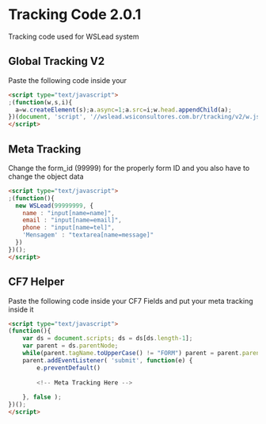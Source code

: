 # Tracking Code 2.0.1
Tracking code used for WSLead system


## Global Tracking V2
Paste the following code inside your <head></head>

```html
<script type="text/javascript">
;(function(w,s,i){
  a=w.createElement(s);a.async=1;a.src=i;w.head.appendChild(a);
})(document, 'script', '//wslead.wsiconsultores.com.br/tracking/v2/w.js');
</script>
```


## Meta Tracking
Change the form_id (99999) for the properly form ID and you also have to change the object data

```html
<script type="text/javascript">
;(function(){  
  new WSLead(99999999, {
    name : "input[name=name]",
    email : "input[name=email]",
    phone : "input[name=tel]",
    'Mensagem' : "textarea[name=message]"
  })
})();
</script>
```

## CF7 Helper
Paste the following code inside your CF7 Fields and put your meta tracking inside it

```html
<script type="text/javascript">
(function(){
    var ds = document.scripts; ds = ds[ds.length-1];
    var parent = ds.parentNode;    
    while(parent.tagName.toUpperCase() != "FORM") parent = parent.parentNode;    
    parent.addEventListener( 'submit', function(e) {       
        e.preventDefault()            
        
        <!-- Meta Tracking Here -->
  
    }, false );
})();
</script>
```


